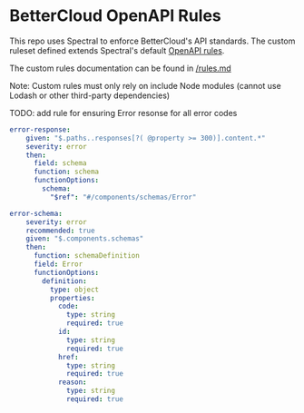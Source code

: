 # BetterCloud OpenAPI Rules

This repo uses Spectral to enforce BetterCloud's API standards.
The custom ruleset defined extends Spectral's default [OpenAPI rules](https://github.com/stoplightio/spectral/blob/develop/docs/reference/openapi-rules.md).

The custom rules documentation can be found in [/rules.md](/rules.md)

Note: Custom rules must only rely on include Node modules (cannot use Lodash or other third-party dependencies)

TODO: add rule for ensuring Error resonse for all error codes
```yaml
error-response:
    given: "$.paths..responses[?( @property >= 300)].content.*"
    severity: error
    then:
      field: schema
      function: schema
      functionOptions:
        schema:
          "$ref": "#/components/schemas/Error"
```

```yaml
error-schema:
    severity: error
    recommended: true
    given: "$.components.schemas"
    then:
      function: schemaDefinition
      field: Error
      functionOptions:
        definition:
          type: object
          properties:
            code:
              type: string
              required: true
            id:
              type: string
              required: true
            href:
              type: string
              required: true
            reason:
              type: string
              required: true
```